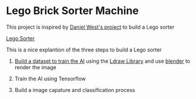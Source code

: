 # Lego Brick Sorter Machine


This project is inspired by [Daniel West's project][4] to build a Lego sorter

[Lego Sorter][5]

This is a nice explantion of the three steps to build a Lego sorter

1.  [Build a dataset to train the AI][1] using the [Ldraw Library][3] and use [blender][2] to render the image

2.  Train the AI using Tensorflow

3.  Build a image capature and classification process

[1]: https://github.com/Gadgeteering/LegoBrickClassification/blob/master/README.md
[2]: https://github.com/TobyLobster/ImportLDraw
[3]: http://www.ldraw.org/
[4]: https://youtu.be/-UGl0ZOCgwQ
[5]: https://towardsdatascience.com/how-i-created-over-100-000-labeled-lego-training-images-ec74191bb4ef
